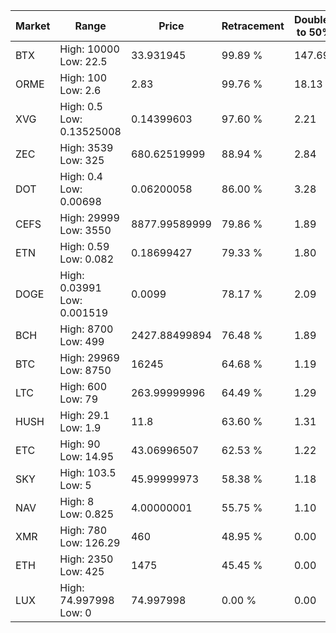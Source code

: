 | Market | Range | Price| Retracement | Doubles to 50% |
| --- | --- | --- | --- | --- |
| BTX | High: 10000<br />Low: 22.5 | 33.931945 | 99.89 % | 147.69 |
| ORME | High: 100<br />Low: 2.6 | 2.83 | 99.76 % | 18.13 |
| XVG | High: 0.5<br />Low: 0.13525008 | 0.14399603 | 97.60 % | 2.21 |
| ZEC | High: 3539<br />Low: 325 | 680.62519999 | 88.94 % | 2.84 |
| DOT | High: 0.4<br />Low: 0.00698 | 0.06200058 | 86.00 % | 3.28 |
| CEFS | High: 29999<br />Low: 3550 | 8877.99589999 | 79.86 % | 1.89 |
| ETN | High: 0.59<br />Low: 0.082 | 0.18699427 | 79.33 % | 1.80 |
| DOGE | High: 0.03991<br />Low: 0.001519 | 0.0099 | 78.17 % | 2.09 |
| BCH | High: 8700<br />Low: 499 | 2427.88499894 | 76.48 % | 1.89 |
| BTC | High: 29969<br />Low: 8750 | 16245 | 64.68 % | 1.19 |
| LTC | High: 600<br />Low: 79 | 263.99999996 | 64.49 % | 1.29 |
| HUSH | High: 29.1<br />Low: 1.9 | 11.8 | 63.60 % | 1.31 |
| ETC | High: 90<br />Low: 14.95 | 43.06996507 | 62.53 % | 1.22 |
| SKY | High: 103.5<br />Low: 5 | 45.99999973 | 58.38 % | 1.18 |
| NAV | High: 8<br />Low: 0.825 | 4.00000001 | 55.75 % | 1.10 |
| XMR | High: 780<br />Low: 126.29 | 460 | 48.95 % | 0.00 |
| ETH | High: 2350<br />Low: 425 | 1475 | 45.45 % | 0.00 |
| LUX | High: 74.997998<br />Low: 0 | 74.997998 | 0.00 % | 0.00 |
